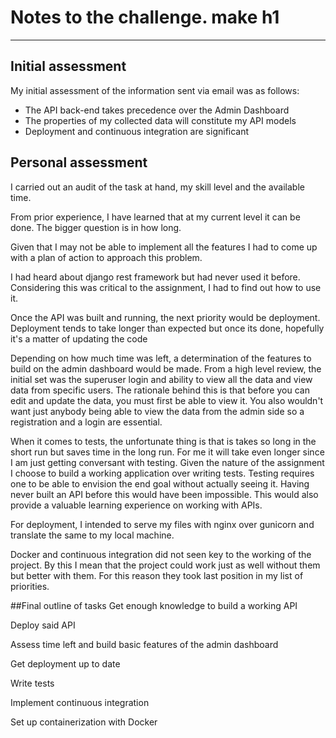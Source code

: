 # Notes to the challenge. make h1
------------------------------------------------------------------

## Initial assessment
My initial assessment of the information sent via email was as follows:
- The API back-end takes precedence over the Admin Dashboard
- The properties of my collected data will constitute my API models
- Deployment and continuous integration are significant

## Personal assessment
I carried out an audit of the task at hand, my skill level and the available time.

From prior experience, I have learned that at my current level it can be done.
The bigger question is in how long.

Given that I may not be able to implement all the features I had to come up with a plan of action to approach this problem.

I had heard about django rest framework but had never used it before.
Considering this was critical to the assignment, I had to find out how to use it.

Once the API was built and running, the next priority would be deployment.
Deployment tends to take longer than expected but once its done, hopefully it's a matter of updating the code

Depending on how much time was left, a determination of the features to build on the admin dashboard would be made.
From a high level review, the initial set was the superuser login and ability to view all the data and view data from specific users.
The rationale behind this is that before you can edit and update the data, you must first be able to view it.
You also wouldn't want just anybody being able to view the data from the admin side so a registration and a login are essential.

When it comes to tests, the unfortunate thing is that is takes so long in the short run but saves time in the long run.
For me it will take even longer since I am just getting conversant with testing.
Given the nature of the assignment I choose to build a working application over writing tests.
Testing requires one to be able to envision the end goal without actually seeing it.
Having never built an API before this would have been impossible.
This would also provide a valuable learning experience on working with APIs.

For deployment, I intended to serve my files with nginx over gunicorn and translate the same to my local machine.

Docker and continuous integration did not seen key to the working of the project.
By this I mean that the project could work just as well without them but better with them.
For this reason they took last position in my list of priorities.

##Final outline of tasks
Get enough knowledge to build a working API

Deploy said API

Assess time left and build basic features of the admin dashboard

Get deployment up to date

Write tests

Implement continuous integration

Set up containerization with Docker
